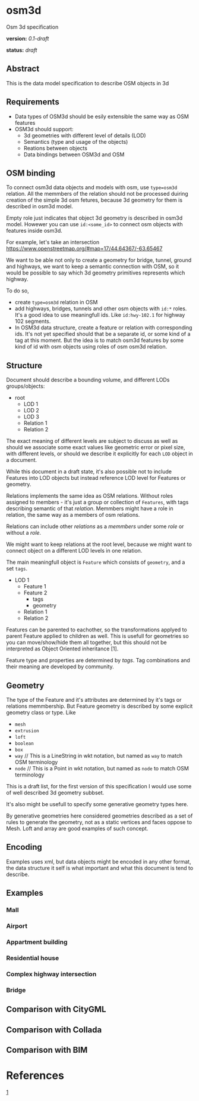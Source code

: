 # osm3d
Osm 3d specification

**version:** *0.1-draft*

**status:** *draft*


## Abstract
This is the data model specification to describe OSM objects in 3d

## Requirements

* Data types of OSM3d should be esily extensible the same way as OSM features
* OSM3d should support:
  * 3d geometries with different level of details (LOD)
  * Semantics (type and usage of the objects)
  * Reations between objects
  * Data bindings between OSM3d and OSM

## OSM binding

To connect osm3d data objects and models with osm, use `type=osm3d` relation.
All the memmbers of the relation should not be processed duiring creation of the simple 3d osm fetures, 
because 3d geometry for them is described in osm3d model.  

Empty role just indicates that object 3d geometry is described in osm3d model.
Howewer you can use `id:<some_id>` to connect osm objects with features inside osm3d.

For example, let's take an intersection https://www.openstreetmap.org/#map=17/44.64367/-63.65467

We want to be able not only to create a geometry for bridge, tunnel, ground and highways, we want to keep a semantic connection with OSM, so it would be possible to say which 3d geometry primitives represents which highway.

To do so, 
* create `type=osm3d` relation in OSM
* add highways, bridges, tunnels and other osm objects with `id:*` roles. It's a good idea to use meaningfull ids. 
  Like `id:hwy-102.1` for highway 102 segments.
* In OSM3d data structure, create a feature or relation with corresponding ids.
  It's not yet specified should that be a separate id, or some kind of a tag at this moment. 
  But the idea is to match osm3d features by some kind of id with osm objects using roles of osm osm3d relation.

## Structure

Document should describe a bounding volume, and different LODs groups/objects:

* root
  * LOD 1
  * LOD 2
  * LOD 3
  * Relation 1
  * Relation 2

The exact meaning of different levels are subject to discuss as well as should we associate some exact values like geometric error or pixel size, with different levels, or should we describe it explicitly for each `LOD` object in a document.

While this document in a draft state, it's also possible not to include Features into LOD objects but instead reference LOD level for Features or geometry.

Relations implements the same idea as OSM relations. Without roles assigned to members - it's just a group or collection of `Features`, with tags describing semantic of that *relation*. Memmbers might have a role in relation, the same way as a members of osm relations.

Relations can include other *relations* as a *memmbers* under some *role* or without a *role*.

We might want to keep relations at the root level, because we might want to connect object on a different LOD levels in one relation.

The main meaningfull object is `Feature` which consists of `geometry`, and a set `tags`.

* LOD 1
  * Feature 1
  * Feature 2
    * tags
    * geometry
  * Relation 1
  * Relation 2
  
Features can be parented to eachother, so the transformations applyed to parent Feature applied to children as well. 
This is usefull for geometries so you can move/show/hide them all together, but this should not be interpreted as Object Oriented inheritance [1].

Feature type and properties are determined by *tags*. Tag combinations and their meaning are developed by community.

## Geometry

The type of the Feature and it's attributes are determined by it's tags or relations memmbership. 
But Feature geometry is described by some explicit geometry class or type. Like 

* `mesh`
* `extrusion`
* `loft`
* `boolean`
* `box`
* `way`  // This is a LineString in wkt notation, but named as `way` to match OSM terminology 
* `node` // This is a Point in wkt notation, but named as `node` to match OSM terminology

This is a draft list, for the first version of this specification I would use some of well described 3d geometry subbset.

It's also might be usefull to specify some generative geometry types here.

By generative geometries here considered geometries described as a set of rules to generate the geometry, not as a static vertices and faces oppose to Mesh. Loft and array are good examples of such concept. 

## Encoding

Examples uses xml, but data objects might be encoded in any other format, the data structure it self is what important and what this document is tend to describe.

## Examples

### Mall

### Airport

### Appartment building

### Residential house

### Complex highway intersection

### Bridge
  
## Comparison with CityGML

## Comparison with Collada

## Comparison with BIM

# References
[1](https://en.wikipedia.org/wiki/Inheritance_(object-oriented_programming))
